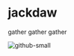 # jackdaw
gather gather gather

![github-small](https://user-images.githubusercontent.com/19204702/57587554-e1cbe380-7506-11e9-81cb-9171120b2729.png)
